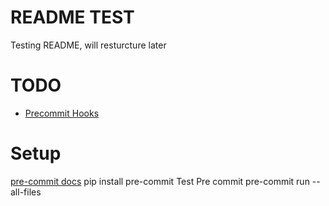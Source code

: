 # README TEST
Testing README, will resturcture later

# TODO
- [Precommit Hooks](https://www.pyopensci.org/python-package-guide/package-structure-code/code-style-linting-format.html#use-pre-commit-hooks-to-run-code-formatters-and-linters-on-commits)

# Setup
[pre-commit docs](https://pre-commit.com/)
pip install pre-commit
Test Pre commit
pre-commit run --all-files
